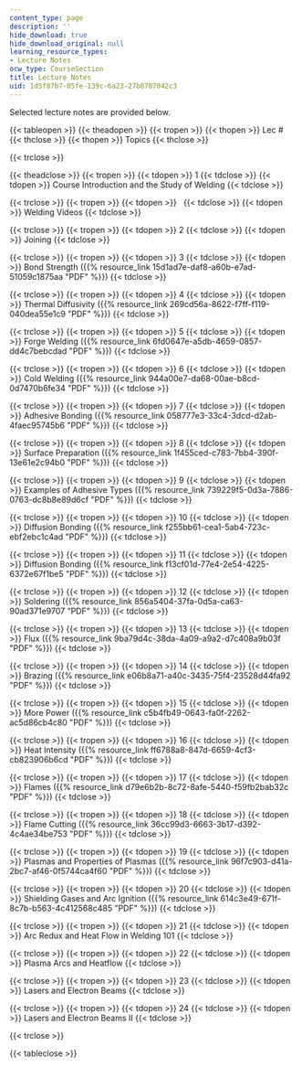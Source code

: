 ```yaml
---
content_type: page
description: ''
hide_download: true
hide_download_original: null
learning_resource_types:
- Lecture Notes
ocw_type: CourseSection
title: Lecture Notes
uid: 1d5f87b7-05fe-139c-6a23-27b8707042c3
---
```


Selected lecture notes are provided below.

{{< tableopen >}}
{{< theadopen >}}
{{< tropen >}}
{{< thopen >}}
Lec #
{{< thclose >}}
{{< thopen >}}
Topics
{{< thclose >}}

{{< trclose >}}

{{< theadclose >}}
{{< tropen >}}
{{< tdopen >}}
1
{{< tdclose >}}
{{< tdopen >}}
Course Introduction and the Study of Welding
{{< tdclose >}}

{{< trclose >}}
{{< tropen >}}
{{< tdopen >}}
 
{{< tdclose >}}
{{< tdopen >}}
Welding Videos
{{< tdclose >}}

{{< trclose >}}
{{< tropen >}}
{{< tdopen >}}
2
{{< tdclose >}}
{{< tdopen >}}
Joining
{{< tdclose >}}

{{< trclose >}}
{{< tropen >}}
{{< tdopen >}}
3
{{< tdclose >}}
{{< tdopen >}}
Bond Strength ({{% resource_link 15d1ad7e-daf8-a60b-e7ad-51059c1875aa "PDF" %}})
{{< tdclose >}}

{{< trclose >}}
{{< tropen >}}
{{< tdopen >}}
4
{{< tdclose >}}
{{< tdopen >}}
Thermal Diffusivity ({{% resource_link 269cd56a-8622-f7ff-f119-040dea55e1c9 "PDF" %}})
{{< tdclose >}}

{{< trclose >}}
{{< tropen >}}
{{< tdopen >}}
5
{{< tdclose >}}
{{< tdopen >}}
Forge Welding ({{% resource_link 6fd0647e-a5db-4659-0857-dd4c7bebcdad "PDF" %}})
{{< tdclose >}}

{{< trclose >}}
{{< tropen >}}
{{< tdopen >}}
6
{{< tdclose >}}
{{< tdopen >}}
Cold Welding ({{% resource_link 944a00e7-da68-00ae-b8cd-0d7470b6fe34 "PDF" %}})
{{< tdclose >}}

{{< trclose >}}
{{< tropen >}}
{{< tdopen >}}
7
{{< tdclose >}}
{{< tdopen >}}
Adhesive Bonding ({{% resource_link 058777e3-33c4-3dcd-d2ab-4faec95745b6 "PDF" %}})
{{< tdclose >}}

{{< trclose >}}
{{< tropen >}}
{{< tdopen >}}
8
{{< tdclose >}}
{{< tdopen >}}
Surface Preparation ({{% resource_link 1f455ced-c783-7bb4-390f-13e61e2c94b0 "PDF" %}})
{{< tdclose >}}

{{< trclose >}}
{{< tropen >}}
{{< tdopen >}}
9
{{< tdclose >}}
{{< tdopen >}}
Examples of Adhesive Types ({{% resource_link 739229f5-0d3a-7886-0763-dc8b8e89d6cf "PDF" %}})
{{< tdclose >}}

{{< trclose >}}
{{< tropen >}}
{{< tdopen >}}
10
{{< tdclose >}}
{{< tdopen >}}
Diffusion Bonding ({{% resource_link f255bb61-cea1-5ab4-723c-ebf2ebc1c4ad "PDF" %}})
{{< tdclose >}}

{{< trclose >}}
{{< tropen >}}
{{< tdopen >}}
11
{{< tdclose >}}
{{< tdopen >}}
Diffusion Bonding ({{% resource_link f13cf01d-77e4-2e54-4225-6372e67f1be5 "PDF" %}})
{{< tdclose >}}

{{< trclose >}}
{{< tropen >}}
{{< tdopen >}}
12
{{< tdclose >}}
{{< tdopen >}}
Soldering ({{% resource_link 856a5404-37fa-0d5a-ca63-90ad371e9707 "PDF" %}})
{{< tdclose >}}

{{< trclose >}}
{{< tropen >}}
{{< tdopen >}}
13
{{< tdclose >}}
{{< tdopen >}}
Flux ({{% resource_link 9ba79d4c-38da-4a09-a9a2-d7c408a9b03f "PDF" %}})
{{< tdclose >}}

{{< trclose >}}
{{< tropen >}}
{{< tdopen >}}
14
{{< tdclose >}}
{{< tdopen >}}
Brazing ({{% resource_link e06b8a71-a40c-3435-75f4-23528d44fa92 "PDF" %}})
{{< tdclose >}}

{{< trclose >}}
{{< tropen >}}
{{< tdopen >}}
15
{{< tdclose >}}
{{< tdopen >}}
More Power ({{% resource_link c5b4fb49-0643-fa0f-2262-ac5d86cb4c80 "PDF" %}})
{{< tdclose >}}

{{< trclose >}}
{{< tropen >}}
{{< tdopen >}}
16
{{< tdclose >}}
{{< tdopen >}}
Heat Intensity ({{% resource_link ff6788a8-847d-6659-4cf3-cb823906b6cd "PDF" %}})
{{< tdclose >}}

{{< trclose >}}
{{< tropen >}}
{{< tdopen >}}
17
{{< tdclose >}}
{{< tdopen >}}
Flames ({{% resource_link d79e6b2b-8c72-8afe-5440-f59fb2bab32c "PDF" %}})
{{< tdclose >}}

{{< trclose >}}
{{< tropen >}}
{{< tdopen >}}
18
{{< tdclose >}}
{{< tdopen >}}
Flame Cutting ({{% resource_link 36cc99d3-6663-3b17-d392-4c4ae34be753 "PDF" %}})
{{< tdclose >}}

{{< trclose >}}
{{< tropen >}}
{{< tdopen >}}
19
{{< tdclose >}}
{{< tdopen >}}
Plasmas and Properties of Plasmas ({{% resource_link 96f7c903-d41a-2bc7-af46-0f5744ca4f60 "PDF" %}})
{{< tdclose >}}

{{< trclose >}}
{{< tropen >}}
{{< tdopen >}}
20
{{< tdclose >}}
{{< tdopen >}}
Shielding Gases and Arc Ignition ({{% resource_link 614c3e49-671f-8c7b-b563-4c412568c485 "PDF" %}})
{{< tdclose >}}

{{< trclose >}}
{{< tropen >}}
{{< tdopen >}}
21
{{< tdclose >}}
{{< tdopen >}}
Arc Redux and Heat Flow in Welding 101
{{< tdclose >}}

{{< trclose >}}
{{< tropen >}}
{{< tdopen >}}
22
{{< tdclose >}}
{{< tdopen >}}
Plasma Arcs and Heatflow
{{< tdclose >}}

{{< trclose >}}
{{< tropen >}}
{{< tdopen >}}
23
{{< tdclose >}}
{{< tdopen >}}
Lasers and Electron Beams
{{< tdclose >}}

{{< trclose >}}
{{< tropen >}}
{{< tdopen >}}
24
{{< tdclose >}}
{{< tdopen >}}
Lasers and Electron Beams II
{{< tdclose >}}

{{< trclose >}}

{{< tableclose >}}